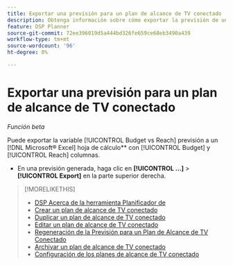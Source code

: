 ```yaml
---
title: Exportar una previsión para un plan de alcance de TV conectado
description: Obtenga información sobre cómo exportar la previsión de un plan de alcance de TV conectado.
feature: DSP Planner
source-git-commit: 72ee396019d5a444bd326fe659ce68eb3490a439
workflow-type: tm+mt
source-wordcount: '96'
ht-degree: 0%

---
```


# Exportar una previsión para un plan de alcance de TV conectado

*Función beta*

Puede exportar la variable [!UICONTROL Budget vs Reach] previsión a un [!DNL Microsoft® Excel] hoja de cálculo** con [!UICONTROL Budget] y [!UICONTROL Reach] columnas.

* En una previsión generada, haga clic en **[!UICONTROL ...]** > **[!UICONTROL Export]** en la parte superior derecha.

>[!MORELIKETHIS]
>
>* [DSP Acerca de la herramienta Planificador de](planner-about.md)
>* [Crear un plan de alcance de TV conectado](planner-create.md)
>* [Duplicar un plan de alcance de TV conectado](planner-duplicate.md)
>* [Editar un plan de alcance de TV conectado](planner-edit.md)
>* [Regeneración de la Previsión para un Plan de Alcance de TV Conectado](planner-forecast.md)
>* [Archivar un plan de alcance de TV conectado](planner-archive.md)
>* [Configuración de los planes de alcance de TV conectado](planner-settings.md)
